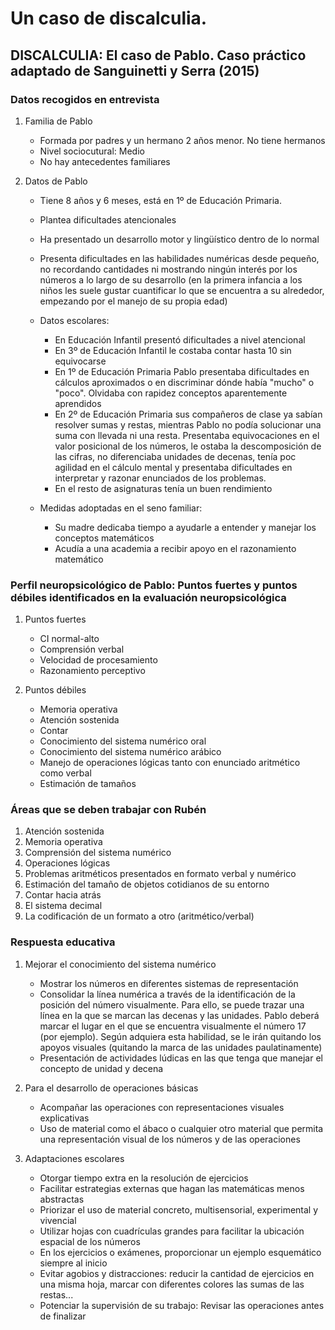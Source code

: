 # Un caso de discalculia.


## DISCALCULIA: El caso de Pablo. Caso práctico adaptado de Sanguinetti y Serra (2015)  

### Datos recogidos en entrevista 

1. Familia de Pablo
    - Formada por padres y un hermano 2 años menor. No tiene hermanos
    - Nivel sociocutural: Medio
    - No hay antecedentes familiares

1. Datos de Pablo
    - Tiene 8 años y 6 meses, está en 1º de Educación Primaria.
    - Plantea dificultades atencionales
    - Ha presentado un desarrollo motor y lingüístico dentro de lo normal
    - Presenta dificultades en las habilidades numéricas desde pequeño, no recordando cantidades ni mostrando ningún interés por los números a lo largo de su desarrollo (en la primera infancia a los niños les suele gustar cuantificar lo que se encuentra a su alrededor, empezando por el manejo de su propia edad)
    - Datos escolares:
        - En Educación Infantil presentó dificultades a nivel atencional
        - En 3º de Educación Infantil le costaba contar hasta 10 sin equivocarse
        - En 1º de Educación Primaria Pablo presentaba dificultades en cálculos aproximados o en discriminar dónde había "mucho" o "poco". Olvidaba con rapidez conceptos aparentemente aprendidos
        - En 2º de Educación Primaria sus compañeros de clase ya sabían resolver sumas y restas, mientras Pablo no podía solucionar una suma con llevada ni una resta. Presentaba equivocaciones en el valor posicional de los números, le ostaba la descomposición de las cifras, no diferenciaba unidades de decenas, tenía poc agilidad en el cálculo mental y presentaba dificultades en interpretar y razonar enunciados de los problemas.
        - En el resto de asignaturas tenía un buen rendimiento

    - Medidas adoptadas en el seno familiar:
        - Su madre dedicaba tiempo a ayudarle a entender y manejar los conceptos matemáticos
        - Acudía a una academia a recibir apoyo en el razonamiento matemático

### Perfil neuropsicológico de Pablo: Puntos fuertes y puntos débiles identificados en la evaluación neuropsicológica

1. Puntos fuertes
    - CI normal-alto
    - Comprensión verbal
    - Velocidad de procesamiento
    - Razonamiento perceptivo

2. Puntos débiles
    - Memoria operativa
    - Atención sostenida
    - Contar
    - Conocimiento del sistema numérico oral
    - Conocimiento del sistema numérico arábico
    - Manejo de operaciones lógicas tanto con enunciado aritmético como verbal
    - Estimación de tamaños

### Áreas que se deben trabajar con Rubén

1. Atención sostenida
1. Memoria operativa
1. Comprensión del sistema numérico
1. Operaciones lógicas
1. Problemas aritméticos presentados en formato verbal y numérico
1. Estimación del tamaño de objetos cotidianos de su entorno
1. Contar hacia atrás
1. El sistema decimal
1. La codificación de un formato a otro (aritmético/verbal)

### Respuesta educativa

1. Mejorar el conocimiento del sistema numérico
    - Mostrar los números en diferentes sistemas de representación 
    - Consolidar la línea numérica a través de la identificación de la posición del número visualmente. Para ello, se puede trazar una línea en la que se marcan las decenas y las unidades. Pablo deberá marcar el lugar en el que se encuentra visualmente el número 17 (por ejemplo). Según adquiera esta habilidad, se le irán quitando los apoyos visuales (quitando la marca de las unidades paulatinamente)
    - Presentación de actividades lúdicas en las que tenga que manejar el concepto de unidad y decena

2. Para el desarrollo de operaciones básicas
    - Acompañar las operaciones con representaciones visuales explicativas
    - Uso de material como el ábaco o cualquier otro material que permita una representación visual de los números y de las operaciones

3. Adaptaciones escolares
    - Otorgar tiempo extra en la resolución de ejercicios
    - Facilitar estrategias externas que hagan las matemáticas menos abstractas
    - Priorizar el uso de material concreto, multisensorial, experimental y vivencial
    - Utilizar hojas con cuadrículas grandes para facilitar la ubicación espacial de los números
    - En los ejercicios o exámenes, proporcionar un ejemplo esquemático siempre al inicio
    - Evitar agobios y distracciones: reducir la cantidad de ejercicios en una misma hoja, marcar con diferentes colores las sumas de las restas...
    - Potenciar la supervisión de su trabajo: Revisar las operaciones antes de finalizar